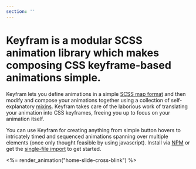 ```yaml
---
section: ''
---
```


<h1 class='h1-home'><strong>Keyfram</strong> is a modular SCSS animation library which makes composing CSS keyframe-based animations simple.</h1>

Keyfram lets you define animations in a simple <a href="/guide/animation-maps/">SCSS map format</a> and then modify and compose your animations together using a collection of self-explanatory <a href="/mixins">mixins</a>. Keyfram takes care of the laborious work of translating your animation into CSS keyframes, freeing you up to focus on your animation itself.

You can use Keyfram for creating anything from simple button hovers to intricately timed and sequenced animations spanning over multiple elements (once only thought feasible by using javascript). Install via <a href="http://npmjs.com/package/kf-sass">NPM</a> or get the <a target="_blank" href="https://raw.githubusercontent.com/mil/kf-sass/master/dist/kf-1.0.0.scss">single-file import</a> to get started.

<%= render_animation("home-slide-cross-blink") %>
